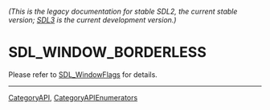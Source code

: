 ###### (This is the legacy documentation for stable SDL2, the current stable version; [SDL3](https://wiki.libsdl.org/SDL3/) is the current development version.)
# SDL_WINDOW_BORDERLESS

Please refer to [SDL_WindowFlags](SDL_WindowFlags) for details.

----
[CategoryAPI](CategoryAPI), [CategoryAPIEnumerators](CategoryAPIEnumerators)

